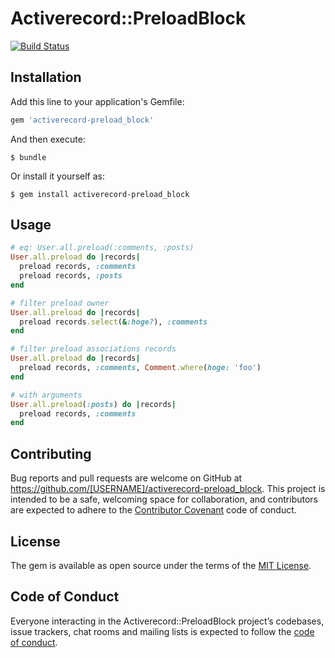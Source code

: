 # Activerecord::PreloadBlock
[![Build Status](https://travis-ci.org/Jun0kada/activerecord-preload_block.svg?branch=master)](https://travis-ci.org/Jun0kada/activerecord-preload_block)

## Installation

Add this line to your application's Gemfile:

```ruby
gem 'activerecord-preload_block'
```

And then execute:

    $ bundle

Or install it yourself as:

    $ gem install activerecord-preload_block

## Usage

```ruby
# eq: User.all.preload(:comments, :posts)
User.all.preload do |records|
  preload records, :comments
  preload records, :posts
end

# filter preload owner
User.all.preload do |records|
  preload records.select(&:hoge?), :comments
end

# filter preload associations records
User.all.preload do |records|
  preload records, :comments, Comment.where(hoge: 'foo')
end

# with arguments
User.all.preload(:posts) do |records|
  preload records, :comments
end
```

## Contributing

Bug reports and pull requests are welcome on GitHub at https://github.com/[USERNAME]/activerecord-preload_block. This project is intended to be a safe, welcoming space for collaboration, and contributors are expected to adhere to the [Contributor Covenant](http://contributor-covenant.org) code of conduct.

## License

The gem is available as open source under the terms of the [MIT License](https://opensource.org/licenses/MIT).

## Code of Conduct

Everyone interacting in the Activerecord::PreloadBlock project’s codebases, issue trackers, chat rooms and mailing lists is expected to follow the [code of conduct](https://github.com/[USERNAME]/activerecord-preload_block/blob/master/CODE_OF_CONDUCT.md).
